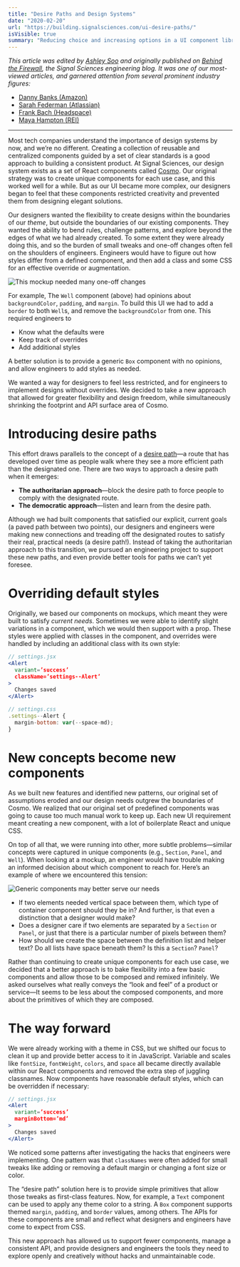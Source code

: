 ```yaml
---
title: "Desire Paths and Design Systems"
date: "2020-02-20"
url: "https://building.signalsciences.com/ui-desire-paths/"
isVisible: true
summary: "Reducing choice and increasing options in a UI component library."
---
```


_This article was edited by [Ashley Soo](http://www.ashleysoo.com/portfolio/) and originally published on [Behind the Firewall](https://building.signalsciences.com/ui-desire-paths/), the Signal Sciences engineering blog. It was one of our most-viewed articles, and garnered attention from several prominent industry figures:_

- [Danny Banks (Amazon)](https://twitter.com/dbanksDesign/status/1234564637904924672?s=20&t=MTt72vs-Q0IMlSvn3uJFRw)
- [Sarah Federman (Atlassian)](https://twitter.com/sarah_federman/status/1230646352352174080?s=20&t=MTt72vs-Q0IMlSvn3uJFRw)
- [Frank Bach (Headspace)](https://twitter.com/zendadddy/status/1230590836410208257?s=20&t=MTt72vs-Q0IMlSvn3uJFRw)
- [Maya Hampton (REI)](https://twitter.com/HiMaya/status/1233518890543656962?s=20&t=MTt72vs-Q0IMlSvn3uJFRw)

---

Most tech companies understand the importance of design systems by now, and we’re no different. Creating a collection of reusable and centralized components guided by a set of clear standards is a good approach to building a consistent product. At Signal Sciences, our design system exists as a set of React components called [Cosmo](https://dashboard.signalsciences.net/static/ui/styleguide/#alert). Our original strategy was to create unique components for each use case, and this worked well for a while. But as our UI became more complex, our designers began to feel that these components restricted creativity and prevented them from designing elegant solutions.

Our designers wanted the flexibility to create designs within the boundaries of our _theme_, but outside the boundaries of our existing components. They wanted the ability to bend rules, challenge patterns, and explore beyond the edges of what we had already created. To some extent they were already doing this, and so the burden of small tweaks and one-off changes often fell on the shoulders of engineers. Engineers would have to figure out how styles differ from a defined component, and then add a class and some CSS for an effective override or augmentation.

![This mockup needed many one-off changes](/images/posts/writing/desire-paths/rules-page-signal-sciences.png)

For example, The `Well` component (above) had opinions about `backgroundColor`, `padding`, and `margin`. To build this UI we had to add a `border` to both `Well`s, and remove the `backgroundColor` from one. This required engineers to

- Know what the defaults were
- Keep track of overrides
- Add additional styles

A better solution is to provide a generic `Box` component with no opinions, and allow engineers to add styles as needed.

We wanted a way for designers to feel less restricted, and for engineers to implement designs without overrides. We decided to take a new approach that allowed for greater flexibility and design freedom, while simultaneously shrinking the footprint and API surface area of Cosmo.

# Introducing desire paths

This effort draws parallels to the concept of a [desire path](https://www.newyorker.com/tech/annals-of-technology/tracing-and-erasing-new-yorks-lines-of-desire)&mdash;a route that has developed over time as people walk where they see a more efficient path than the designated one. There are two ways to approach a desire path when it emerges:

- **The authoritarian approach**&mdash;block the desire path to force people to comply with the designated route.
- **The democratic approach**&mdash;listen and learn from the desire path.

Although we had built components that satisfied our explicit, current goals (a paved path between two points), our designers and engineers were making new connections and treading off the designated routes to satisfy their real, practical needs (a desire path!). Instead of taking the authoritarian approach to this transition, we pursued an engineering project to support these new paths, and even provide better tools for paths we can’t yet foresee.

# Overriding default styles

Originally, we based our components on mockups, which meant they were built to satisfy _current needs_. Sometimes we were able to identify slight variations in a component, which we would then support with a prop. These styles were applied with classes in the component, and overrides were handled by including an additional class with its own style:

```jsx
// settings.jsx
<Alert
  variant=’success’
  className=’settings--Alert’
>
  Changes saved
</Alert>

// settings.css
.settings--Alert {
  margin-bottom: var(--space-md);
}
```

# New concepts become new components

As we built new features and identified new patterns, our original set of assumptions eroded and our design needs outgrew the boundaries of Cosmo. We realized that our original set of predefined components was going to cause too much manual work to keep up. Each new UI requirement meant creating a new component, with a lot of boilerplate React and unique CSS.

On top of all that, we were running into other, more subtle problems&mdash;similar concepts were captured in unique components (e.g., `Section`, `Panel`, and `Well`). When looking at a mockup, an engineer would have trouble making an informed decision about which component to reach for. Here’s an example of where we encountered this tension:

![Generic components may better serve our needs](/images/posts/writing/desire-paths/events-box-component-signal-sciences.png)

- If two elements needed vertical space between them, which type of container component should they be in? And further, is that even a distinction that a designer would make?
- Does a designer care if two elements are separated by a `Section` or `Panel`, or just that there is a particular number of pixels between them?
- How should we create the space between the definition list and helper text? Do all lists have space beneath them? Is this a `Section`? `Panel`?

Rather than continuing to create unique components for each use case, we decided that a better approach is to bake flexibility into a few basic components and allow those to be composed and remixed infinitely. We asked ourselves what really conveys the “look and feel” of a product or service&mdash;It seems to be less about the composed components, and more about the primitives of which they are composed.

# The way forward

We were already working with a theme in CSS, but we shifted our focus to clean it up and provide better access to it in JavaScript. Variable and scales like `fontSize`, `fontWeight`, `colors`, and `space` all became directly available within our React components and removed the extra step of juggling classnames. Now components have reasonable default styles, which can be overridden if necessary:

```jsx
// settings.jsx
<Alert
  variant=’success’
  marginBottom=’md’
>
  Changes saved
</Alert>
```

We noticed some patterns after investigating the hacks that engineers were implementing. One pattern was that `classNames` were often added for small tweaks like adding or removing a default margin or changing a font size or color.

The “desire path” solution here is to provide simple primitives that allow those tweaks as first-class features. Now, for example, a `Text` component can be used to apply any theme color to a string. A `Box` component supports themed `margin`, `padding`, and `border` values, among others. The APIs for these components are small and reflect what designers and engineers have come to expect from CSS.

This new approach has allowed us to support fewer components, manage a consistent API, and provide designers and engineers the tools they need to explore openly and creatively without hacks and unmaintainable code.
